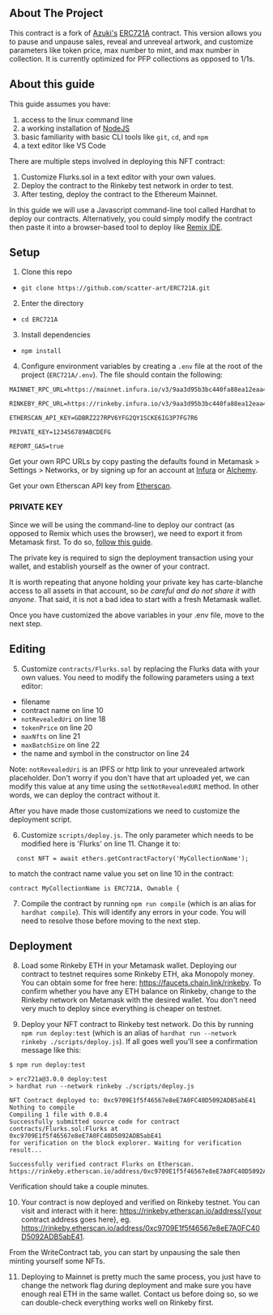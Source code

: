 <!-- ABOUT THE PROJECT -->

## About The Project

This contract is a fork of [Azuki's](https://twitter.com/azukizen) [ERC721A](https://github.com/chiru-labs/ERC721A) contract. This version allows you to pause and unpause sales, reveal and unreveal artwork, and customize parameters like token price, max number to mint, and max number in collection. It is currently optimized for PFP collections as opposed to 1/1s.

## About this guide

This guide assumes you have:

1. access to the linux command line
2. a working installation of [NodeJS](https://nodejs.org)
3. basic familiarity with basic CLI tools like `git`, `cd`, and `npm`
4. a text editor like VS Code

There are multiple steps involved in deploying this NFT contract:

1. Customize Flurks.sol in a text editor with your own values.
2. Deploy the contract to the Rinkeby test network in order to test.
3. After testing, deploy the contract to the Ethereum Mainnet.

In this guide we will use a Javascript command-line tool called Hardhat to deploy our contracts. Alternatively, you could simply modify the contract then paste it into a browser-based tool to deploy like [Remix IDE](https://remix.ethereum.org/).

## Setup

1. Clone this repo

- `git clone https://github.com/scatter-art/ERC721A.git`

2. Enter the directory

- `cd ERC721A`

3. Install dependencies

- `npm install`

4. Configure environment variables by creating a `.env` file at the root of the project (`ERC721A/.env`). The file should contain the following:

```
MAINNET_RPC_URL=https://mainnet.infura.io/v3/9aa3d95b3bc440fa88ea12eaa4456161

RINKEBY_RPC_URL=https://rinkeby.infura.io/v3/9aa3d95b3bc440fa88ea12eaa4456161

ETHERSCAN_API_KEY=GDBRZ227RPV6YFG2QY1SCKE6IG3P7FG7R6

PRIVATE_KEY=123456789ABCDEFG

REPORT_GAS=true
```

Get your own RPC URLs by copy pasting the defaults found in Metamask > Settings > Networks, or by signing up for an account at [Infura](https://infura.io/) or [Alchemy](https://www.alchemy.com/).

Get your own Etherscan API key from [Etherscan](https://docs.etherscan.io/getting-started/viewing-api-usage-statistics).

### PRIVATE KEY

Since we will be using the command-line to deploy our contract (as opposed to Remix which uses the browser), we need to export it from Metamask first. To do so, [follow this guide](https://metamask.zendesk.com/hc/en-us/articles/360015289632-How-to-Export-an-Account-Private-Key).

The private key is required to sign the deployment transaction using your wallet, and establish yourself as the owner of your contract.

It is worth repeating that anyone holding your private key has carte-blanche access to all assets in that account, so _be careful and do not share it with anyone_. That said, it is not a bad idea to start with a fresh Metamask wallet.

Once you have customized the above variables in your .env file, move to the next step.

## Editing

5. Customize `contracts/Flurks.sol` by replacing the Flurks data with your own values. You need to modify the following parameters using a text editor:

- filename
- contract name on line 10
- `notRevealedUri` on line 18
- `tokenPrice` on line 20
- `maxNfts` on line 21
- `maxBatchSize` on line 22
- the name and symbol in the constructor on line 24

Note: `notRevealedUri` is an IPFS or http link to your unrevealed artwork placeholder. Don't worry if you don't have that art uploaded yet, we can modify this value at any time using the `setNotRevealedURI` method. In other words, we can deploy the contract without it.

After you have made those customizations we need to customize the deployment script.

6. Customize `scripts/deploy.js`. The only parameter which needs to be modified here is 'Flurks' on line 11. Change it to:

```
  const NFT = await ethers.getContractFactory('MyCollectionName');
```

to match the contract name value you set on line 10 in the contract:

```
contract MyCollectionName is ERC721A, Ownable {
```

7. Compile the contract by running `npm run compile` (which is an alias for `hardhat compile`). This will identify any errors in your code. You will need to resolve those before moving to the next step.

## Deployment

8. Load some Rinkeby ETH in your Metamask wallet. Deploying our contract to testnet requires some Rinkeby ETH, aka Monopoly money. You can obtain some for free here: https://faucets.chain.link/rinkeby. To confirm whether you have any ETH balance on Rinkeby, change to the Rinkeby network on Metamask with the desired wallet. You don't need very much to deploy since everything is cheaper on testnet.

9. Deploy your NFT contract to Rinkeby test network. Do this by running `npm run deploy:test` (which is an alias of `hardhat run --network rinkeby ./scripts/deploy.js`). If all goes well you'll see a confirmation message like this:

```
$ npm run deploy:test

> erc721a@3.0.0 deploy:test
> hardhat run --network rinkeby ./scripts/deploy.js

NFT Contract deployed to: 0xc9709E1f5f46567e8eE7A0FC40D5092ADB5abE41
Nothing to compile
Compiling 1 file with 0.8.4
Successfully submitted source code for contract
contracts/Flurks.sol:Flurks at 0xc9709E1f5f46567e8eE7A0FC40D5092ADB5abE41
for verification on the block explorer. Waiting for verification result...

Successfully verified contract Flurks on Etherscan.
https://rinkeby.etherscan.io/address/0xc9709E1f5f46567e8eE7A0FC40D5092ADB5abE41#code
```

Verification should take a couple minutes.

10. Your contract is now deployed and verified on Rinkeby testnet. You can visit and interact with it here: https://rinkeby.etherscan.io/address/{your contract address goes here}, eg. https://rinkeby.etherscan.io/address/0xc9709E1f5f46567e8eE7A0FC40D5092ADB5abE41.

From the WriteContract tab, you can start by unpausing the sale then minting yourself some NFTs.

11. Deploying to Mainnet is pretty much the same process, you just have to change the network flag during deployment and make sure you have enough real ETH in the same wallet. Contact us before doing so, so we can double-check everything works well on Rinkeby first.
